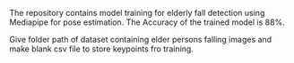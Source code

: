 The repository contains model training for elderly fall detection using Mediapipe for pose estimation. The Accuracy of the trained model is 88%.

Give folder path of dataset containing elder persons falling images and make blank csv file to store keypoints fro training.
